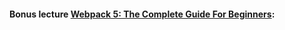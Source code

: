 #### Bonus lecture [Webpack 5: The Complete Guide For Beginners](https://www.udemy.com/course/webpack-from-beginner-to-advanced/):
